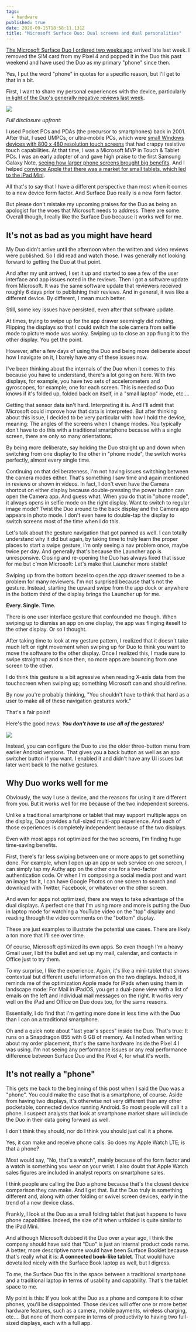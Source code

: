 ```yaml
---
tags:
  - hardware
published: true
date: 2020-09-15T18:58:11.131Z
title: "Microsoft Surface Duo: Dual screens and dual personalities"
---
```

[The Microsoft Surface Duo I ordered two weeks ago](https://www.kctofel.com/why-i-bought-a-surface-duo-or-two/) arrived late last week. I removed the SIM card from my Pixel 4 and popped it in the Duo this past weekend and have used the Duo as my primary "phone" since then. 

Yes, I put the word "phone" in quotes for a specific reason, but I'll get to that in a bit.

First, I want to share my personal experiences with the device, particularly [in light of the Duo's generally negative reviews last week](https://www.techmeme.com/200910/h0945).

![](/src/images/surface-duo-reviews.jpg)

*Full disclosure upfront:* 

I used Pocket PCs and PDAs (the precursor to smartphones) back in 2001. After that, I used UMPCs, or ultra-mobile PCs, which were [small Windows devices with 800 x 480 resolution touch screens](https://gigaom.com/2009/03/05/samsung-valiantly-tries-to-save-the-umpc-market/) that had crappy resistive touch capabilities. At that time, I was a Microsoft MVP in Touch & Tablet PCs. I was an early adopter of and gave high praise to the first Samsung Galaxy Note, [seeing how larger phone screens brought big benefits](https://gigaom.com/2014/01/02/why-are-phones-continuing-to-get-bigger-hint-think-post-pc/). And I helped [convince Apple that there was a market for small tablets, which led to the iPad Mini](http://allthingsd.com/20120803/apples-eddy-cue-saw-market-for-7-inch-tablet-in-2011-said-should-do-one/).

All that's to say that I have a different perspective than most when it comes to a new device form factor. And Surface Duo really is a new form factor.

But please don't mistake my upcoming praises for the Duo as being an apologist for the woes that Microsoft needs to address. There are some. Overall though, I really like the Surface Duo because it works well for me.

## It's not as bad as you might have heard

My Duo didn't arrive until the afternoon when the written and video reviews were published. So I did read and watch those. I was generally not looking forward to getting the Duo at that point.

And after my unit arrived, I set it up and started to see a few of the user interface and app issues noted in the reviews. Then I got a software update from Microsoft. It was the same software update that reviewers received roughly 6 days prior to publishing their reviews. And in general, it was like a different device. By different, I mean much better.

Still, some key issues have persisted, even after that software update. 

At times, trying to swipe up for the app drawer seemingly did nothing. Flipping the displays so that I could switch the sole camera from selfie mode to picture mode was wonky. Swiping up to close an app flung it to the other display. You get the point.

However, after a few days of using the Duo and being more deliberate about how I navigate on it, I barely have any of these issues now.

I've been thinking about the internals of the Duo when it comes to this because you have to understand, there's a lot going on here. With two displays, for example, you have two sets of accelerometers and gyroscopes, for example; one for each screen. This is needed so Duo knows if it's folded up, folded back on itself, in a "small laptop" mode, etc....

Getting that sensor data isn't hard. Interpreting it is. And I'll admit that Microsoft could improve how that data is interpreted. But after thinking about this issue, I decided to be very particular with how I hold the device, meaning: The angles of the screens when I change modes. You typically don't have to do this with a traditional smartphone because with a single screen, there are only so many orientations. 

By being more deliberate, say holding the Duo straight up and down when switching from one display to the other in "phone mode", the switch works perfectly, almost every single time.

Continuing on that deliberateness, I'm not having issues switching between the camera modes either. That's something I saw time and again mentioned in reviews or shown in videos. In fact, I don't even have the Camera shortcut on either display because double-pressing the power button can open the Camera app. And guess what: When you do that in "phone mode", it always opens in selfie mode on the right display. Want to switch to regular image mode? Twist the Duo around to the back display and the Camera app appears in photo mode. I don't even have to double-tap the display to switch screens most of the time when I do this.

Let's talk about the gesture navigation that got panned as well. I can totally understand why it did but again, by taking time to truly learn the proper places to start a swipe gesture, I'm only seeing a nav problem once, maybe twice per day. And generally that's because the Launcher app is unresponsive. Closing and re-opening the Duo has always fixed that issue for me but c'mon Microsoft: Let's make that Launcher more stable!

Swiping up from the bottom bezel to open the app drawer seemed to be a problem for many reviewers. I'm not surprised because that's not the gesture. Instead, starting the upward swipe from the app dock or anywhere in the bottom third of the display brings the Launcher up for me. 

**Every. Single. Time.**

There is one user interface gesture that confounded me though. When swiping up to dismiss an app on one display, the app was flinging iteself to the other display. Or so I thought. 

After taking time to look at my gesture pattern, I realized that it doesn't take much left or right movement when swiping up for Duo to think you want to move the software to the other display. Once I realized this, I made sure to swipe straight up and since then, no more apps are bouncing from one screen to the other. 

I do think this gesture is a bit agressive when reading X-axis data from the touchscreen when swiping up; something Microsoft can and should refine.

By now you're probably thinking, "You shouldn't have to think that hard as a user to make all of these navigation gestures work." 

That's a fair point! 

Here's the good news: ***You don't have to use all of the gestures!***

![](/src/images/surface-duo-gestures-vs-buttons.jpg)

Instead, you can configure the Duo to use the older three-button menu from earlier Android versions. That gives you a back button as well as an app switcher button if you want. I enabled it and didn't have any UI issues but later went back to the native gestures.

## Why Duo works well for me

Obviously, the way I use a device, and the reasons for using it are different from you. But it works well for me because of the two independent screens.

Unlike a traditional smartphone or tablet that may support multiple apps on the display, Duo provides a full-sized multi-app experience. And each of those experiences is completely independent because of the two displays.

Even with most apps not optimized for the two screens, I'm finding huge time-saving benefits.

First, there's far less swiping between one or more apps to get something done. For example, when I open up an app or web service on one screen, I can simply tap my Authy app on the other one for a two-factor authentication code. Or when I'm composing a social media post and want an image for it, I can have Google Photos on one screen to search and download with Twitter, Facebook, or whatever on the other screen.

And even for apps not optimized, there are ways to take advantage of the dual displays. A perfect one that I'm using more and more is putting the Duo in laptop mode for watching a YouTube video on the "top" display and reading through the video comments on the "bottom" display.

These are just examples to illustrate the potential use cases. There are likely a ton more that I'll see over time.

Of course, Microsoft optimized its own apps. So even though I'm a heavy Gmail user, I bit the bullet and set up my mail, calendar, and contacts in Office just to try them. 

To my surprise, I like the experience. Again, it's like a mini-tablet that shows contextual but different useful information on the two displays. Indeed, it reminds me of the optimization Apple made for iPads when using them in landscape mode: For Mail in iPadOS, you get a dual-pane view with a list of emails on the left and individual mail messages on the right. It works very well on the iPad and Office on Duo does too, for the same reasons.

Essentially, I do find that I'm getting more done in less time with the Duo than I can on a traditional smartphone.

Oh and a quick note about "last year's specs" inside the Duo. That's true: It runs on a Snapdragon 855 with 6 GB of memory. As I noted when writing about my order placement, that's the same hardware inside the Pixel 4 I was using. I'm not seeing any performance issues or any real performance difference between Surface Duo and the Pixel 4, for what it's worth.

## It's not really a "phone"

This gets me back to the beginning of this post when I said the Duo was a "phone". You could make the case that is a smartphone, of course. Aside from having two displays, it's otherwise not very different than any other pocketable, connected device running Android. So most people will call it a phone. I suspect analysts that look at smartphone market share will include the Duo in their data going forward as well.

I don't think they should, nor do I think you should just call it a phone.

Yes, it can make and receive phone calls. So does my Apple Watch LTE; is that a phone? 

Most would say, "No, that's a watch", mainly because of the form factor and a watch is something you wear on your wrist. I also doubt that Apple Watch sales figures are included in analyst reports on smartphone sales.

I think people are calling the Duo a phone because that's the closest device comparison they can make. And I get that. But the Duo truly is something different and, along with other folding or swivel screen devices, early in the trend of a new device class.

Frankly, I look at the Duo as a small folding tablet that just happens to have phone capabilities. Indeed, the size of it when unfolded is quite similar to the iPad Mini. 

And although Microsoft dubbed it the Duo over a year ago, I think the company should have said that "Duo" is just an internal product code name. A better, more descriptive name would have been Surface Booklet because that's really what it is: **A connected book-like tablet**. That would have dovetailed nicely with the Surface Book laptop as well, but I digress. 

To me, the Surface Duo fits in the space between a traditional smartphone and a traditional laptop in terms of usability and capability. That's the tablet space to me.

My point is this: If you look at the Duo as a phone and compare it to other phones, you'll be disappointed. Those devices will offer one or more better hardware features, such as a camera, mobile payments, wireless charging, etc.... But none of them compare in terms of productivity to having two full-sized displays, each with a full app.